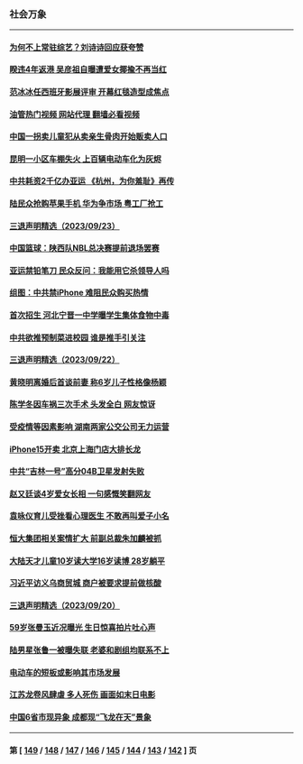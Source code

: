 ### 社会万象
---
#### [为何不上常驻综艺？刘诗诗回应获夸赞](../../pages/ncid282/n14080342.md?09251245) 
#### [睽违4年返港 吴彦祖自曝遭爱女揶揄不再当红](../../pages/ncid282/n14080359.md?09251245) 
#### [范冰冰任西班牙影展评审 开幕红毯造型成焦点](../../pages/ncid282/n14080305.md?09251245) 
#### [油管热门视频 网站代理 翻墙必看视频](http://138.2.39.72:81/youtube.html?epic-marker?09251245)
#### [中国一拐卖儿童犯从卖亲生骨肉开始贩卖人口](../../pages/ncid282/n14080306.md?09251245) 
#### [昆明一小区车棚失火 上百辆电动车化为灰烬](../../pages/ncid282/n14080197.md?09251245) 
#### [中共耗资2千亿办亚运 《杭州，为你羞耻》再传](../../pages/ncid282/n14080182.md?09251245) 
#### [陆民众抢购苹果手机 华为争市场 粤工厂抢工](../../pages/ncid282/n14080041.md?09251245) 
#### [三退声明精选（2023/09/23）](../../pages/ncid282/n14080011.md?09251245) 
#### [中国篮球：陕西队NBL总决赛提前退场罢赛](../../pages/ncid282/n14079972.md?09251245) 
#### [亚运禁铅笔刀 民众反问：我能用它杀领导人吗](../../pages/ncid282/n14079959.md?09251245) 
#### [组图：中共禁iPhone 难阻民众购买热情](../../pages/ncid282/n14079702.md?09251245) 
#### [首次招生 河北宁晋一中学曝学生集体食物中毒](../../pages/ncid282/n14079763.md?09251245) 
#### [中共欲推预制菜进校园 谁是推手引关注](../../pages/ncid282/n14079696.md?09251245) 
#### [三退声明精选（2023/09/22）](../../pages/ncid282/n14079575.md?09251245) 
#### [黄晓明离婚后首谈前妻 称6岁儿子性格像杨颖](../../pages/ncid282/n14079423.md?09251245) 
#### [陈学冬因车祸三次手术 头发全白 网友惊讶](../../pages/ncid282/n14079469.md?09251245) 
#### [受疫情等因素影响 湖南两家公交公司无力运营](../../pages/ncid282/n14079172.md?09251245) 
#### [iPhone15开卖 北京上海门店大排长龙](../../pages/ncid282/n14079130.md?09251245) 
#### [中共“吉林一号”高分04B卫星发射失败](../../pages/ncid282/n14078967.md?09251245) 
#### [赵又廷谈4岁爱女长相 一句感慨笑翻网友](../../pages/ncid282/n14078736.md?09251245) 
#### [袁咏仪育儿受挫看心理医生 不敢再叫爱子小名](../../pages/ncid282/n14078773.md?09251245) 
#### [恒大集团相关案情扩大 前副总裁朱加麟被抓](../../pages/ncid282/n14078503.md?09251245) 
#### [大陆天才儿童10岁读大学16岁读博 28岁躺平](../../pages/ncid282/n14078482.md?09251245) 
#### [习近平访义乌商贸城 商户被要求提前做核酸](../../pages/ncid282/n14078370.md?09251245) 
#### [三退声明精选（2023/09/20）](../../pages/ncid282/n14078214.md?09251245) 
#### [59岁张曼玉近况曝光 生日惊喜拍片吐心声](../../pages/ncid282/n14078045.md?09251245) 
#### [陆男星张鲁一被曝失联 老婆和剧组均联系不上](../../pages/ncid282/n14077984.md?09251245) 
#### [电动车的短板或影响其市场发展](../../pages/ncid282/n14077951.md?09251245) 
#### [江苏龙卷风肆虐 多人死伤 画面如末日电影](../../pages/ncid282/n14077691.md?09251245) 
#### [中国6省市现异象 成都现“飞龙在天”景象](../../pages/ncid282/n14077505.md?09251245) 

---
#### 第 [ [149](./149.md?09251245) / [148](./148.md?09251245) / [147](./147.md?09251245) / [146](./146.md?09251245) / [145](./145.md?09251245) / [144](./144.md?09251245) / [143](./143.md?09251245) / [142](./142.md?09251245) ] 页
